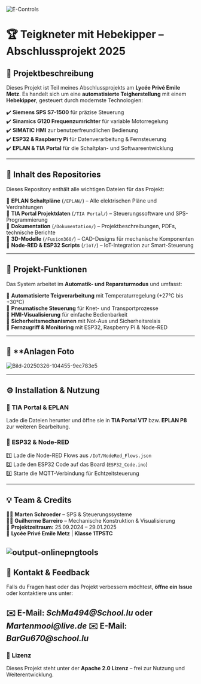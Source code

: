 ![E-Controls](https://github.com/user-attachments/assets/0a0ad21e-f70b-43e1-bfde-248f2cd69966)

# 🏆 Teigkneter mit Hebekipper – Abschlussprojekt 2025

## 🔧 **Projektbeschreibung**
Dieses Projekt ist Teil meines Abschlussprojekts am **Lycée Privé Emile Metz**. Es handelt sich um eine **automatisierte Teigherstellung** mit einem **Hebekipper**, gesteuert durch modernste Technologien:

✔️ **Siemens SPS S7-1500** für präzise Steuerung  
✔️ **Sinamics G120 Frequenzumrichter** für variable Motorregelung  
✔️ **SIMATIC HMI** zur benutzerfreundlichen Bedienung  
✔️ **ESP32 & Raspberry Pi** für Datenverarbeitung & Fernsteuerung  
✔️ **EPLAN & TIA Portal** für die Schaltplan- und Softwareentwicklung  

---

## 📁 **Inhalt des Repositories**
Dieses Repository enthält alle wichtigen Dateien für das Projekt:

📌 **EPLAN Schaltpläne** (`/EPLAN/`) – Alle elektrischen Pläne und Verdrahtungen  
📌 **TIA Portal Projektdaten** (`/TIA Portal/`) – Steuerungssoftware und SPS-Programmierung  
📌 **Dokumentation** (`/Dokumentation/`) – Projektbeschreibungen, PDFs, technische Berichte  
📌 **3D-Modelle** (`/Fusion360/`) – CAD-Designs für mechanische Komponenten  
📌 **Node-RED & ESP32 Scripts** (`/IoT/`) – IoT-Integration zur Smart-Steuerung  

---

## 🚀 **Projekt-Funktionen**
Das System arbeitet im **Automatik- und Reparaturmodus** und umfasst:

🔹 **Automatisierte Teigverarbeitung** mit Temperaturregelung (+27°C bis +30°C)  
🔹 **Pneumatische Steuerung** für Knet- und Transportprozesse  
🔹 **HMI-Visualisierung** für einfache Bedienbarkeit  
🔹 **Sicherheitsmechanismen** mit Not-Aus und Sicherheitsrelais  
🔹 **Fernzugriff & Monitoring** mit ESP32, Raspberry Pi & Node-RED  

---

## 📸 **Anlagen Foto

![Bild-20250326-104455-9ec783e5](https://github.com/user-attachments/assets/6f89894e-0183-40cc-988f-34b6269857ee)

---

## ⚙️ **Installation & Nutzung**
### 🔹 **TIA Portal & EPLAN**
Lade die Dateien herunter und öffne sie in **TIA Portal V17** bzw. **EPLAN P8** zur weiteren Bearbeitung.

### 🔹 **ESP32 & Node-RED**
1️⃣ Lade die Node-RED Flows aus `/IoT/NodeRed_Flows.json`  
2️⃣ Lade den ESP32 Code auf das Board (`ESP32_Code.ino`)  
3️⃣ Starte die MQTT-Verbindung für Echtzeitsteuerung  

---

## 💡 **Team & Credits**
👨‍💻 **Marten Schroeder** – SPS & Steuerungssysteme  
👨‍💻 **Guilherme Barreiro** – Mechanische Konstruktion & Visualisierung  
📅 **Projektzeitraum:** 25.09.2024 – 29.01.2025  
📍 **Lycée Privé Emile Metz** | **Klasse 1TPSTC**  

![output-onlinepngtools](https://github.com/user-attachments/assets/bee8b1ae-243e-482a-aaed-63e3f9fc61d1)
---

## 📩 **Kontakt & Feedback**
Falls du Fragen hast oder das Projekt verbessern möchtest, **öffne ein Issue** oder kontaktiere uns unter:  

✉️ **E-Mail:** _SchMa494@School.lu_  oder _Martenmooi@live.de_
✉️ **E-Mail:** _BarGu670@school.lu_
---

### 📌 **Lizenz**
Dieses Projekt steht unter der **Apache 2.0 Lizenz** – frei zur Nutzung und Weiterentwicklung.  
